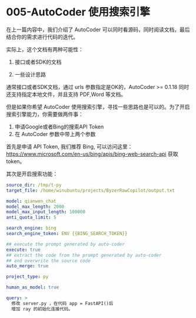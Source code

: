 # 005-AutoCoder 使用搜索引擎

在上一篇内容中，我们介绍了 AutoCoder 可以同时看源码，同时阅读文档，最后结合你的需求进行代码的迭代。

实际上，这个文档有两种可能性：

1. 接口或者SDK的文档

2. 一些设计思路

通常接口或者SDK文档，通过 urls 参数指定是OK的，AutoCoder >= 0.1.18 同时还支持指定本地文件，并且支持 PDF,Word 等文档。

但是如果你希望 AutoCoder 使用搜索引擎，寻找一些思路也是可以的。为了开启搜索引擎能力，你需要做两件事：

1. 申请Google或者Bing的搜索API Token
2. 在 AutoCoder 参数中带上两个参数

首先是申请 API Token, 我们推荐 Bing, 可以访问这里：https://www.microsoft.com/en-us/bing/apis/bing-web-search-api 获取 token。

其次是开启搜索功能：

```yml
source_dir: /tmp/t-py
target_file: /home/winubuntu/projects/ByzerRawCopilot/output.txt 

model: qianwen_chat
model_max_length: 2000
model_max_input_length: 100000
anti_quota_limit: 5

search_engine: bing
search_engine_token: ENV {{BING_SEARCH_TOKEN}}

## execute the prompt generated by auto-coder
execute: true
## extract the code from the prompt generated by auto-coder 
## and overwrite the source code
auto_merge: true

project_type: py

human_as_model: true

query: >
  修改 server.py ，在代码 app = FastAPI()后
  增加 ray 的初始化连接代码。
```
